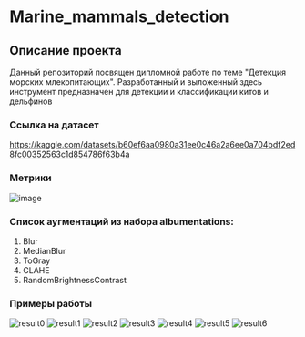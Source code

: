 # Marine_mammals_detection

## Описание проекта
Данный репозиторий посвящен дипломной работе по теме "Детекция морских млекопитающих". Разработанный и выложенный здесь инструмент предназначен для детекции и классификации китов и дельфинов
### Ссылка на датасет
https://kaggle.com/datasets/b60ef6aa0980a31ee0c46a2a6ee0a704bdf2ed8fc00352563c1d854786f63b4a
### Метрики
![image](https://github.com/Goolissimo/marine_mammals_detection_VKR/assets/113251478/3ce96c58-a92a-42ad-84c6-ef08829276bc)
### Список аугментаций из набора albumentations:
1)  Blur
2)  MedianBlur
3)  ToGray
4)  CLAHE
5)  RandomBrightnessContrast
### Примеры работы
![result0](https://github.com/Goolissimo/marine_mammals_detection_VKR/assets/113251478/1cd00357-24dd-4f44-9998-4ba41adde38b)
![result1](https://github.com/Goolissimo/marine_mammals_detection_VKR/assets/113251478/43270eb7-0a66-4f5b-9aec-19fb139d03fd)
![result2](https://github.com/Goolissimo/marine_mammals_detection_VKR/assets/113251478/46a47465-1ff6-495c-ab46-cc3c675f2e53)
![result3](https://github.com/Goolissimo/marine_mammals_detection_VKR/assets/113251478/95ed8b28-d1d1-44d3-902d-f76dc572f145)
![result4](https://github.com/Goolissimo/marine_mammals_detection_VKR/assets/113251478/00b28aae-52f5-4cdc-a95f-2ce16902ace3)
![result5](https://github.com/Goolissimo/marine_mammals_detection_VKR/assets/113251478/ed559567-0f60-447e-b41d-1c2c422907ed)
![result6](https://github.com/Goolissimo/marine_mammals_detection_VKR/assets/113251478/7844d7f1-67e4-432c-b7f9-b0500f7ff55f)
